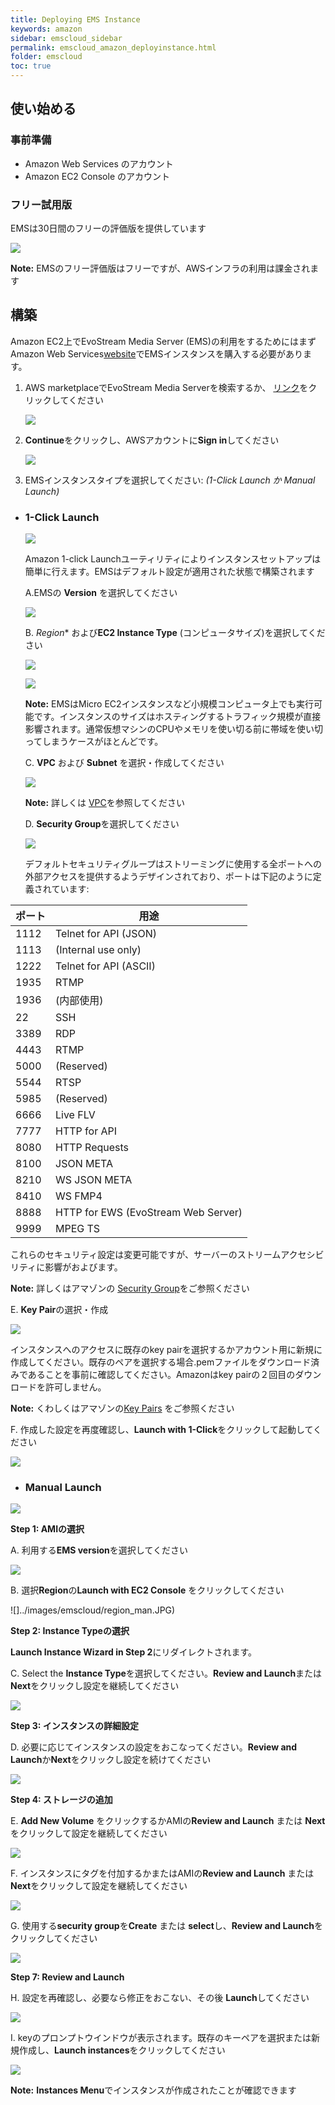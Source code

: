 ```yaml
---
title: Deploying EMS Instance
keywords: amazon
sidebar: emscloud_sidebar
permalink: emscloud_amazon_deployinstance.html
folder: emscloud
toc: true
---
```





## 使い始める

### 事前準備

- Amazon Web Services のアカウント
- Amazon EC2 Console のアカウント

### フリー試用版

EMSは30日間のフリーの評価版を提供しています

![](images/emscloud/image12.png)

**Note:** EMSのフリー評価版はフリーですが、AWSインフラの利用は課金されます

## 構築

Amazon EC2上でEvoStream Media Server (EMS)の利用をするためにはまずAmazon Web Services[website](https://aws.amazon.com/marketplace)でEMSインスタンスを購入する必要があります。

1. AWS marketplaceでEvoStream Media Serverを検索するか、 [リンク](https://aws.amazon.com/marketplace/pp/B00VTR946Y)をクリックしてください

   ![](images/emscloud/image1.JPG)

2. **Continue**をクリックし、AWSアカウントに**Sign in**してください

   ![](images/emscloud/image2.png)

3. EMSインスタンスタイプを選択してください: *(1-Click Launch か Manual Launch)*

- ### 1-Click Launch

  ![](images/emscloud/image3.jpeg)

  Amazon 1-click Launchユーティリティによりインスタンスセットアップは簡単に行えます。EMSはデフォルト設定が適用された状態で構築されます

  A.EMSの **Version** を選択してください

  ![](images/emscloud/image4.JPG)

  B. *Region** および**EC2 Instance Type** (コンピュータサイズ)を選択してください

  ![](images/emscloud/region.jpg)

  ![](images/emscloud/image5.JPG)

  **Note:** EMSはMicro EC2インスタンスなど小規模コンピュータ上でも実行可能です。インスタンスのサイズはホスティングするトラフィック規模が直接影響されます。通常仮想マシンのCPUやメモリを使い切る前に帯域を使い切ってしまうケースがほとんどです。

  C. **VPC** および **Subnet** を選択・作成してください

  ![](images/emscloud/image6.JPG)

  **Note:** 詳しくは [VPC](http://docs.aws.amazon.com/AmazonVPC/latest/UserGuide/VPC_Introduction.html)を参照してください

  D. **Security Group**を選択してください

  ![](images/emscloud/image7.JPG)

  デフォルトセキュリティグループはストリーミングに使用する全ポートへの外部アクセスを提供するようデザインされており、ポートは下記のように定義されています:

| **ポート** | **用途**                          |
| -------- | ----------------------------------- |
| 1112     | Telnet for API (JSON)               |
| 1113     | (Internal use only)                 |
| 1222     | Telnet for API (ASCII)              |
| 1935     | RTMP                                |
| 1936     | (内部使用)                 |
| 22       | SSH                                 |
| 3389     | RDP                                 |
| 4443     | RTMP                                |
| 5000     | (Reserved)                          |
| 5544     | RTSP                                |
| 5985     | (Reserved)                          |
| 6666     | Live FLV                            |
| 7777     | HTTP for API                        |
| 8080     | HTTP Requests                       |
| 8100     | JSON META                           |
| 8210     | WS JSON META                        |
| 8410     | WS FMP4                             |
| 8888     | HTTP for EWS (EvoStream Web Server) |
| 9999     | MPEG TS                             |

これらのセキュリティ設定は変更可能ですが、サーバーのストリームアクセシビリティに影響がおよびます。


**Note:** 詳しくはアマゾンの [Security Group](https://docs.aws.amazon.com/AWSEC2/latest/UserGuide/using-network-security.html#default-security-group)をご参照ください

E.	**Key Pair**の選択・作成

![](/images/emscloud/image8.JPG)

インスタンスへのアクセスに既存のkey pairを選択するかアカウント用に新規に作成してください。既存のペアを選択する場合.pemファイルをダウンロード済みであることを事前に確認してください。Amazonはkey pairの２回目のダウンロードを許可しません。

**Note:** くわしくはアマゾンの[Key Pairs](http://docs.aws.amazon.com/AWSEC2/latest/UserGuide/ec2-key-pairs.html) をご参照ください



F.	作成した設定を再度確認し、**Launch with 1-Click**をクリックして起動してください

![](images/emscloud/image9.jpeg)

- ### Manual Launch

![](images/emscloud/image10.jpeg)

**Step 1: AMIの選択**

A.	利用する**EMS version**を選択してください

![](images/emscloud/image11.JPG)

B.	選択**Region**の**Launch with EC2 Console** をクリックしてください

![]../images/emscloud/region_man.JPG)

**Step 2: Instance Typeの選択**

**Launch Instance Wizard in Step 2**にリダイレクトされます。

C.	Select the **Instance Type**を選択してください。**Review and Launch**または**Next**をクリックし設定を継続してください

![](images/emscloud/instancetype.JPG)

**Step 3: インスタンスの詳細設定**

D.	必要に応じてインスタンスの設定をおこなってください。**Review and Launch**か**Next**をクリックし設定を続けてください

![](images/emscloud/instance.JPG)

**Step 4: ストレージの追加**

E.	**Add New Volume** をクリックするかAMIの**Review and Launch** または **Next** をクリックして設定を継続してください

![](images/emscloud/volume.JPG)

F.	インスタンスにタグを付加するかまたはAMIの**Review and Launch** または**Next**をクリックして設定を継続してください

![](images/emscloud/tag.JPG)

G.	使用する**security group**を**Create** または **select**し、**Review and Launch**をクリックしてください

![](images/emscloud/securitygroup.JPG)

**Step 7: Review and Launch**

H.	設定を再確認し、必要なら修正をおこない、その後 **Launch**してください

![](images/emscloud/review.JPG)

I.	keyのプロンプトウインドウが表示されます。既存のキーペアを選択または新規作成し、**Launch instances**をクリックしてください

![](images/emscloud/keypair.jpg)

**Note:** **Instances Menu**でインスタンスが作成されたことが確認できます




